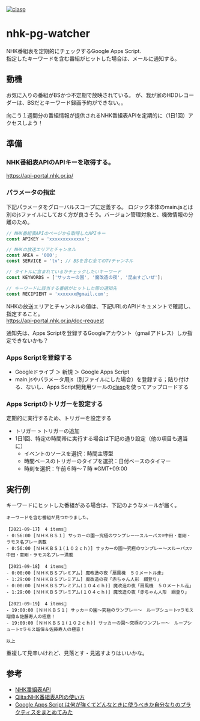 [![clasp](https://img.shields.io/badge/built%20with-clasp-4285f4.svg)](https://github.com/google/clasp)

# nhk-pg-watcher
NHK番組表を定期的にチェックするGoogle Apps Script.  
指定したキーワードを含む番組がヒットした場合は、メールに通知する。

## 動機
お気に入りの番組がBSかつ不定期で放映されている。
が、我が家のHDDレコーダーは、BSだとキーワード録画予約ができない。。

向こう１週間分の番組情報が提供されるNHK番組表APIを定期的に（1日1回）アクセスしよう！

## 準備
### NHK番組表APIのAPIキーを取得する。
https://api-portal.nhk.or.jp/ 

### パラメータの指定
下記パラメータをグローバルスコープに定義する。
ロジック本体のmain.jsとは別のjsファイルにしておく方が良さそう。バージョン管理対象と、機微情報の分離のため。

```js
// NHK番組表APIのページから取得したAPIキー
const APIKEY = 'xxxxxxxxxxxxx';

// NHKの放送エリアとチャンネル
const AREA = '000';
const SERVICE = 'tv'; // BSを含む全てのTVチャンネル

// タイトルに含まれているかチェックしたいキーワード
const KEYWORDS = ['サッカーの園', '魔改造の夜', '昆虫すごいぜ'];

// キーワードに該当する番組がヒットした際の通知先
const RECIPIENT = 'xxxxxxx@gmail.com';
```

NHKの放送エリアとチャンネルの値は、下記URLのAPIドキュメントで確認し、指定すること。  
https://api-portal.nhk.or.jp/doc-request

通知先は、Apps Scriptを登録するGoogleアカウント（gmailアドレス）しか指定できないかも？

### Apps Scriptを登録する
- Googleドライブ ＞ 新規 ＞ Google Apps Script
- main.jsやパラメータ用js（別ファイルにした場合）を登録する；貼り付ける、ないし、Apps Script開発用ツールの[clasp](https://github.com/google/clasp)を使ってアップロードする

### Apps Scriptのトリガーを設定する
定期的に実行するため、トリガーを設定する
- トリガー > トリガーの追加
- 1日1回、特定の時間帯に実行する場合は下記の通り設定（他の項目も適当に）
  - イベントのソースを選択：時間主導型
  - 時間ベースのトリガーのタイプを選択：日付ベースのタイマー
  - 時刻を選択：午前６時〜７時 ※GMT+09:00

## 実行例
キーワードにヒットした番組がある場合は、下記のようなメールが届く。

```
キーワードを含む番組が見つかりました。

【2021-09-17】 4 items
- 0:56:00 [ＮＨＫＢＳ１] サッカーの園～究極のワンプレー～スルーパス▽中田・憲剛・ラモス名プレー満載
- 0:56:00 [ＮＨＫＢＳ１(１０２ｃｈ)] サッカーの園～究極のワンプレー～スルーパス▽中田・憲剛・ラモス名プレー満載

【2021-09-18】 4 items
- 0:00:00 [ＮＨＫＢＳプレミアム] 魔改造の夜「扇風機　５０メートル走」
- 1:29:00 [ＮＨＫＢＳプレミアム] 魔改造の夜「赤ちゃん人形　綱登り」
- 0:00:00 [ＮＨＫＢＳプレミアム(１０４ｃｈ)] 魔改造の夜「扇風機　５０メートル走」
- 1:29:00 [ＮＨＫＢＳプレミアム(１０４ｃｈ)] 魔改造の夜「赤ちゃん人形　綱登り」

【2021-09-19】 4 items
- 19:00:00 [ＮＨＫＢＳ１] サッカーの園～究極のワンプレー～　ループシュート▽ラモス瑠偉＆佐藤寿人の極意！
- 19:00:00 [ＮＨＫＢＳ１(１０２ｃｈ)] サッカーの園～究極のワンプレー～　ループシュート▽ラモス瑠偉＆佐藤寿人の極意！

以上

```

重複して見辛いけれど、見落とす・見逃すよりはいいかな。

## 参考
- [NHK番組表API](https://api-portal.nhk.or.jp/)
- [Qiita:NHK番組表APIの使い方](https://qiita.com/nkojima/items/88e5dd01a1401db8af7d)
- [Google Apps Script は何が強くてどんなときに使うべきか自分なりのプラクティスをまとめてみた](https://medium.com/google-cloud-jp/google-apps-script-%E3%81%AF%E4%BD%95%E3%81%8C%E5%BC%B7%E3%81%8F%E3%81%A6%E3%81%A9%E3%82%93%E3%81%AA%E3%81%A8%E3%81%8D%E3%81%AB%E4%BD%BF%E3%81%86%E3%81%B9%E3%81%8D%E3%81%8B%E8%87%AA%E5%88%86%E3%81%AA%E3%82%8A%E3%81%AE%E3%83%97%E3%83%A9%E3%82%AF%E3%83%86%E3%82%A3%E3%82%B9%E3%82%92%E3%81%BE%E3%81%A8%E3%82%81%E3%81%A6%E3%81%BF%E3%81%9F-248b3b0cfd20)